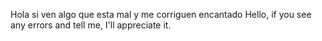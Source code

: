Hola si ven algo que esta mal y me corriguen encantado 
Hello, if you see any errors and tell me, I'll appreciate it.
